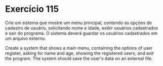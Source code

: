 # Exercício 115

Crie um sistema que mostre um menu principal, contendo as opções de cadastro de usuário, solicitando nome e idade, exibir usuários cadastrados e sair do programa. O sistema deverá guardar os usuários cadastrados em um arquivo externo.

Create a system that shows a main menu, containing the options of user register, asking for name and age, showing the registered users, and exit the program. The system should save the user's data on an external file.
